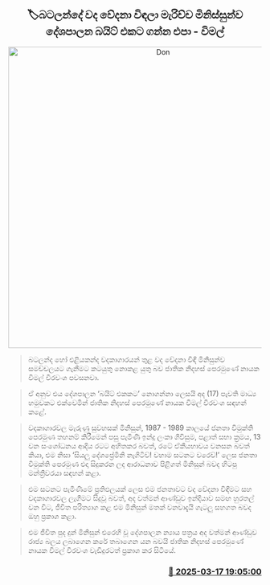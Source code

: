 <p align='center'><b><h2 align='center' title='Don't take people who died in Batalanda as political bait - Wimal'>🏷බටලන්දේ වද වේදනා විඳලා මැරිච්ච මිනිස්සුන්ව දේශපාලන බයිට් එකට ගන්න එපා - විමල්</h2></b></p>
<p align='center'><img src='https://helakuru.sgp1.cdn.digitaloceanspaces.com/esana/images/lib/wimal-weerawansa-media-esana.jpg' width='600' alt='Don't take people who died in Batalanda as political bait - Wimal'></p>

> බටලන්ද හෝ එළියකන්ද වදකාගාරයන් තුළ වද වේදනා විඳි මිනිසුන්ව සමච්චලයට ගැනීමට කටයුතු නොකළ යුතු බව ජාතික නිදහස් පෙරමුණේ නායක විමල් වීරවංශ පවසනවා.

> ඒ අනුව එය දේශපාලන ‘බයිට් එකකට’ නොගන්නා ලෙසයි අද (17) පැවති මාධ්‍ය හමුවකට එක්වෙමින් ජාතික නිදහස් පෙරමුණේ නායක විමල් වීරවංශ සඳහන් කළේ.

> වදකාගාරවල මැරුණු සුවහසක් මිනිසුන්, 1987 - 1989 කාලයේ ජනතා විමුක්ති පෙරමුණ තහනම් කිරීමෙන් පසු පැමිණි ඉන්දු ලංකා ගිවිසුම, පළාත් සභා ක්‍රමය, 13 වන සංශෝධනය ආදිය රටට අහිතකර බවත්, රටේ ඒකීයභාවය වනසන බවත් කියා, එම නිසා ‘සියලු දේශප්‍රේමීනි නැගිටිව්! වහාම සටනට වරෙව්!’ ලෙස ජනතා විමුක්ති පෙරමුණ එදා සිදුකරන ලද ආරාධනාව පිළිගත් මිනිසුන් බවද හිටපු මන්ත්‍රීවරයා සඳහන් කළා.

> එම සටනට පැමිණීමේ ප්‍රතිඵලයක් ලෙස එම ජනතාවට වද වේදනා විඳීමට සහ වදකාගාරවල ලැගීමට සිදුවූ බවත්, අද වත්මන් ආණ්ඩුව ඉන්දියාව සමඟ හුරතල් වන විට, ජීවිත පරිත්‍යාග කළ එම මිනිසුන් මතක් වනවාදැයි ගැටලු සහගත බවද ඔහු ප්‍රකාශ කළා.

> එම ජීවිත පුද දුන් මිනිසුන් එරෙහි වූ දේශපාලන න්‍යාය පත්‍රය අද වත්මන් ආණ්ඩුව රාජ්‍ය බලය ලබාගෙන කරේ තබාගෙන යන බවයි ජාතික නිදහස් පෙරමුණේ නායක විමල් වීරවංශ වැඩිදුරටත් ප්‍රකාශ කර සිටියේ.



<h3 align='right'><a href='https://www.helakuru.lk/esana/p/108387/'>📅 2025-03-17 19:05:00</a></h3>

